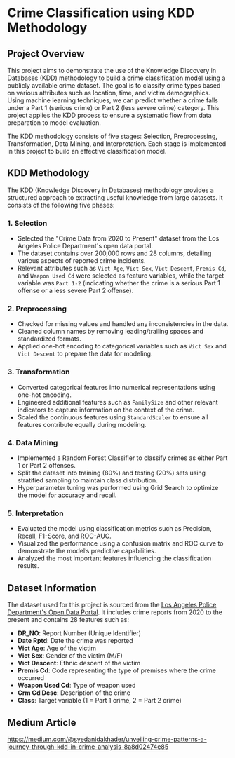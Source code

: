 # **Crime Classification using KDD Methodology**

## **Project Overview**
This project aims to demonstrate the use of the Knowledge Discovery in Databases (KDD) methodology to build a crime classification model using a publicly available crime dataset. The goal is to classify crime types based on various attributes such as location, time, and victim demographics. Using machine learning techniques, we can predict whether a crime falls under a Part 1 (serious crime) or Part 2 (less severe crime) category. This project applies the KDD process to ensure a systematic flow from data preparation to model evaluation.

The KDD methodology consists of five stages: Selection, Preprocessing, Transformation, Data Mining, and Interpretation. Each stage is implemented in this project to build an effective classification model.

## **KDD Methodology**
The KDD (Knowledge Discovery in Databases) methodology provides a structured approach to extracting useful knowledge from large datasets. It consists of the following five phases:

### **1. Selection**
- Selected the "Crime Data from 2020 to Present" dataset from the Los Angeles Police Department's open data portal.
- The dataset contains over 200,000 rows and 28 columns, detailing various aspects of reported crime incidents.
- Relevant attributes such as `Vict Age`, `Vict Sex`, `Vict Descent`, `Premis Cd`, and `Weapon Used Cd` were selected as feature variables, while the target variable was `Part 1-2` (indicating whether the crime is a serious Part 1 offense or a less severe Part 2 offense).

### **2. Preprocessing**
- Checked for missing values and handled any inconsistencies in the data.
- Cleaned column names by removing leading/trailing spaces and standardized formats.
- Applied one-hot encoding to categorical variables such as `Vict Sex` and `Vict Descent` to prepare the data for modeling.

### **3. Transformation**
- Converted categorical features into numerical representations using one-hot encoding.
- Engineered additional features such as `FamilySize` and other relevant indicators to capture information on the context of the crime.
- Scaled the continuous features using `StandardScaler` to ensure all features contribute equally during modeling.

### **4. Data Mining**
- Implemented a Random Forest Classifier to classify crimes as either Part 1 or Part 2 offenses.
- Split the dataset into training (80%) and testing (20%) sets using stratified sampling to maintain class distribution.
- Hyperparameter tuning was performed using Grid Search to optimize the model for accuracy and recall.

### **5. Interpretation**
- Evaluated the model using classification metrics such as Precision, Recall, F1-Score, and ROC-AUC.
- Visualized the performance using a confusion matrix and ROC curve to demonstrate the model’s predictive capabilities.
- Analyzed the most important features influencing the classification results.

## **Dataset Information**
The dataset used for this project is sourced from the [Los Angeles Police Department's Open Data Portal](https://data.lacity.org/). It includes crime reports from 2020 to the present and contains 28 features such as:

- **DR_NO**: Report Number (Unique Identifier)
- **Date Rptd**: Date the crime was reported
- **Vict Age**: Age of the victim
- **Vict Sex**: Gender of the victim (M/F)
- **Vict Descent**: Ethnic descent of the victim
- **Premis Cd**: Code representing the type of premises where the crime occurred
- **Weapon Used Cd**: Type of weapon used
- **Crm Cd Desc**: Description of the crime
- **Class**: Target variable (1 = Part 1 crime, 2 = Part 2 crime)

## **Medium Article**
https://medium.com/@syedanidakhader/unveiling-crime-patterns-a-journey-through-kdd-in-crime-analysis-8a8d02474e85
